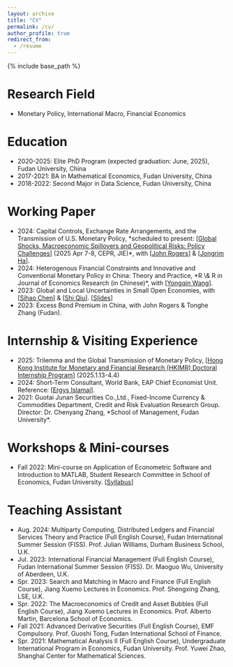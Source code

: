 ```yaml
---
layout: archive
title: "CV"
permalink: /cv/
author_profile: true
redirect_from:
  - /resume
---
```


{% include base_path %}

Research Field
======
* Monetary Policy, International Macro, Financial Economics

Education
======
* 2020-2025: Elite PhD Program (expected graduation: June, 2025), Fudan University, China
* 2017-2021: BA in Mathematical Economics, Fudan University, China
* 2018-2022: Second Major in Data Science, Fudan University, China


Working Paper
======
<ul>
  <li>2024: Capital Controls, Exchange Rate Arrangements, and the Transmission of U.S. Monetary Policy, *scheduled to present: [<a href="https://cepr.org/events/global-shocks-macroeconomic-spillovers-and-geopolitical-risks-policy-challenges">Global Shocks, Macroeconomic Spillovers and Geopolitical Risks: Policy Challenges</a>] (2025 Apr 7-8, CEPR, JIE)*, with [<a href="https://www.dropbox.com/scl/fi/js5ge6w8j8clmjeb5b9at/UCT-IFDP-submission.pdf?rlkey=sf8qforadet0cicfboj9ppynu\&e=1\&dl=0">John Rogers</a>] & [<a href="https://www.worldbank.org/en/about/people/j/jongrim-ha">Jongrim Ha</a>].</li>
  <!-- <li>2024: \textbf{Winners and Losers from U.S.-China Tension}, with \href{https://www.johnrogerseconomist.net/}{John Rogers} (Fudan) & \href{https://www.darden.virginia.edu/faculty-research/directory/bo-sun}{Bo Sun} (UVA) & \href{https://www.ecb.europa.eu/pub/research/authors/profiles/michael-ehrmann.en.html}{Michael Ehrmann} (ECB). [<a href="https://www.worldbank.org/en/about/people/j/jongrim-ha">VoxChina</a> </li>
  <li>2024: \textbf{Monetary Policy Uncertainty in Emerging Markets}, with \href{https://www.johnrogerseconomist.net/}{John Rogers} (Fudan) & \href{https://www.worldbank.org/en/about/people/j/jongrim-ha}{Jongrim Ha} (World Bank) </li>.
  <li>2024: Global Confidence Cycle </li> -->
  <li>2024: Heterogenous Financial Constraints and Innovative and Conventional Monetary Policy in China: Theory and Practice, *R \& R in Journal of Economics Research (in Chinese)*, with [<a href="https://fisf.fudan.edu.cn/en_show-112-156.html">Yongqin Wang</a>].</li>
  <li>2023: Global and Local Uncertainties in Small Open Economies, with [<a href="https://chensihao.weebly.com/">Sihao Chen</a>] & [<a href="https://sites.google.com/view/shiqiu">Shi Qiu</a>]. [<a href="https://www.dropbox.com/scl/fi/zkt3vkbojudzrnieeu58e/global_and_local_uncertainty_IU.pdf?rlkey=avpb7q9muhe31xaxfxv9omz8b&dl=0">Slides</a>]</li>
  <li>2023: Excess Bond Premium in China, with John Rogers & Tonghe Zhang (Fudan).</li>
</ul>


Internship & Visiting Experience
======
<ul>
  <li>2025: Trilemma and the Global Transmission of Monetary Policy, [<a href="https://www.hkma.gov.hk/eng/data-publications-and-research/research/hong-kong-institute-for-monetary-and-financial-research/">Hong Kong Institute for Monetary and Financial Research (HKIMR) Doctoral Internship Program</a>] (2025.1.13-4.4)</li>
  <li>2024: Short-Term Consultant, World Bank, EAP Chief Economist Unit. Reference: [<a href="https://www.worldbank.org/en/about/people/e/ergys-islamaj">Ergys Islamaj</a>].</li>
  <li>2021: Guotai Junan Securities Co.,Ltd., Fixed-Income Currency & Commodities Department, Credit and Risk Evaluation Research Group. Director: Dr. Chenyang Zhang, *School of Management, Fudan University*.</li>
</ul>

Workshops & Mini-courses
======
<ul>
  <li>Fall 2022: Mini-course on Application of Econometric Software and Introduction to MATLAB, Student Research Committee in School of Economics, Fudan University. [<a href="https://mp.weixin.qq.com/s/TnQ_byG4DxLn13yXswG8Cw">Syllabus</a>]</li>
</ul>

Teaching Assistant
======
<ul>
  <li>Aug. 2024: Multiparty Computing, Distributed Ledgers and Financial Services Theory and Practice (Full English Course), Fudan International Summer Session (FISS). Prof. Julian Williams, Durham Business School, U.K.</li>
  <li>Jul. 2023: International Financial Management (Full English Course), Fudan International Summer Session (FISS). Dr. Maoguo Wu, University of Aberdeen, U.K.</li>
  <li>Spr. 2023: Search and Matching in Macro and Finance (Full English Course), Jiang Xuemo Lectures in Economics. Prof. Shengxing Zhang, LSE, U.K.</li>
  <li>Spr. 2022: The Macroeconomics of Credit and Asset Bubbles (Full English Course), Jiang Xuemo Lectures in Economics. Prof. Alberto Martin, Barcelona School of Economics.</li>
  <li>Fall 2021: Advanced Derivative Securities (Full English Course), EMF Compulsory. Prof. Guoshi Tong, Fudan International School of Finance.</li>
  <li>Spr. 2021: Mathematical Analysis II (Full English Course), Undergraduate International Program in Economics, Fudan University. Prof. Yuwei Zhao, Shanghai Center for Mathematical Sciences.</li>
</ul>
